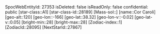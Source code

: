 ﻿---
location: [38.32,-166,120]
type: Station
tags:
- astro/Star

---
SpocWebEntityId: 27353
isDeleted: false
isReadOnly: false
confidential: public
[star-class::A1]
[star-class-id::28189]
[Mass-sol::]
[name::Cor Caroli]
[geo-alt::120]
[geo-lon::-166]
[geo-lat::38.32]
[geo-lon-v::-0.02]
[geo-lat-v::0.05]
[bright-min::28]
[bright-max::28]
[Zodiac-index::1]
[ZodiacId::28095]
[NextStarId::27867]


